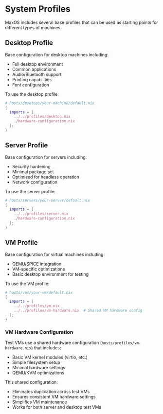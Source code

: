 # System Profiles

MaxOS includes several base profiles that can be used as starting points for different types of machines.

## Desktop Profile

Base configuration for desktop machines including:
- Full desktop environment
- Common applications
- Audio/Bluetooth support
- Printing capabilities
- Font configuration

To use the desktop profile:
```nix
# hosts/desktops/your-machine/default.nix
{
  imports = [
    ../../profiles/desktop.nix
    ./hardware-configuration.nix
  ];
}
```

## Server Profile

Base configuration for servers including:
- Security hardening
- Minimal package set
- Optimized for headless operation
- Network configuration

To use the server profile:
```nix
# hosts/servers/your-server/default.nix
{
  imports = [
    ../../profiles/server.nix
    ./hardware-configuration.nix
  ];
}
```

## VM Profile

Base configuration for virtual machines including:
- QEMU/SPICE integration
- VM-specific optimizations
- Basic desktop environment for testing

To use the VM profile:
```nix
# hosts/vms/your-vm/default.nix
{
  imports = [
    ../../profiles/vm.nix
    ../../profiles/vm-hardware.nix  # Shared VM hardware config
  ];
}
```

### VM Hardware Configuration

Test VMs use a shared hardware configuration (`hosts/profiles/vm-hardware.nix`) that includes:
- Basic VM kernel modules (virtio, etc.)
- Simple filesystem setup
- Minimal hardware settings
- QEMU/KVM optimizations

This shared configuration:
- Eliminates duplication across test VMs
- Ensures consistent VM hardware settings
- Simplifies VM maintenance
- Works for both server and desktop test VMs

